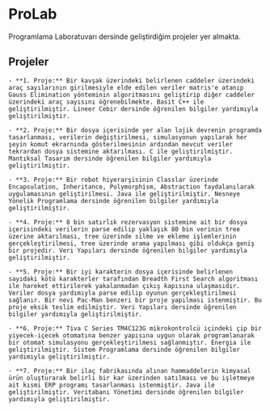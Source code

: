 # ProLab
Programlama Laboratuvarı dersinde geliştirdiğim projeler yer almakta.

## Projeler

	- **1. Proje:** Bir kavşak üzerindeki belirlenen caddeler üzerindeki araç sayılarının girilmesiyle elde edilen veriler matris'e atanıp Gauss Elimination yönteminin algoritmasını geliştirip diğer caddeler üzerindeki araç sayısını öğrenebilmekte. Basit C++ ile geliştirilmiştir. Lineer Cebir dersinde öğrenilen bilgiler yardımıyla geliştirilmiştir.
	
	- **2. Proje:** Bir dosya içerisinde yer alan lojik devrenin programda tasarlanması, verilerin değiştirilmesi, simulasyonun yapılarak her şeyin komut ekrarnında gösterilmesinin ardından mevcut veriler tekrardan dosya sistemine aktarılması. C ile geliştirilmiştir. Mantıksal Tasarım dersinde öğrenilen bilgiler yardımıyla geliştirilmiştir.

	- **3. Proje:** Bir robot hiyerarşisinin Classlar üzerinde Encapsulation, Inheritance, Polymorphism, Abstraction faydalanılarak uygulamasının geliştirilmesi. Java ile geliştirilmiştir. Nesneye Yönelik Programlama dersinde öğrenilen bilgiler yardımıyla geliştirilmiştir.
	
	- **4. Proje:** 8 bin satırlık rezervasyon sistemine ait bir dosya içerisindeki verilerin parse edilip yaklaşık 80 bin verinin tree üzerine aktarılması, tree üzerinde silme ve ekleme işlemlerinin gerçekleştirilmesi, tree üzerinde arama yapılması gibi oldukça geniş bir projedir. Veri Yapıları dersinde öğrenilen bilgiler yardımıyla geliştirilmiştir.
	
	- **5. Proje:** Bir iyi karakterin dosya içerisinde belirlenen sayıdaki kötü karakterler tarafından Breadth First Search algoritması ile hareket ettirilerek yakalanmadan çıkış kapısına ulaşmasıdır. Veriler dosya yardımıyla parse edilip oyunun gerçekleştirilmesi sağlanır. Bir nevi Pac-Man benzeri bir proje yapılması istenmiştir. Bu proje eksik teslim edilmiştir. Veri Yapıları dersinde öğrenilen bilgiler yardımıyla geliştirilmiştir.
	
	- **6. Proje:** Tiva C Series TM4C123G mikrokontrolcü içindeki çip bir yiyecek-içecek otomatına benzer yapısına uygun olarak programlanarak bir otomat simulasyonu gerçekleştirilmesi sağlanmıştır. Energia ile geliştirilmiştir. Sistem Programlama dersinde öğrenilen bilgiler yardımıyla geliştirilmiştir.
	
	- **7. Proje:** Bir ilaç fabrikasında alınan hammaddelerin kimyasal ürün oluşturarak belirli bir kar üzerinden satılması ve bu işletmeye ait kısmi ERP programı tasarlanması istenmiştir. Java ile geliştirilmiştir. Veritabanı Yönetimi dersinde öğrenilen bilgiler yardımıyla geliştirilmiştir.